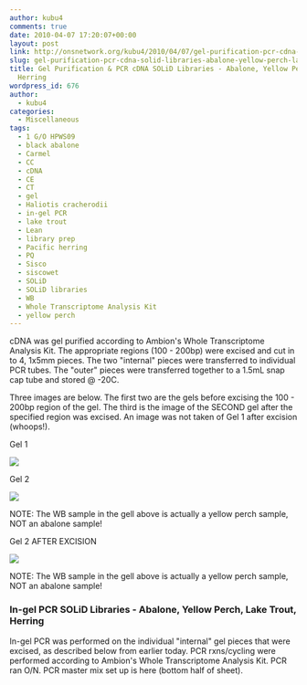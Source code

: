 ```yaml
---
author: kubu4
comments: true
date: 2010-04-07 17:20:07+00:00
layout: post
link: http://onsnetwork.org/kubu4/2010/04/07/gel-purification-pcr-cdna-solid-libraries-abalone-yellow-perch-lake-trout-herring/
slug: gel-purification-pcr-cdna-solid-libraries-abalone-yellow-perch-lake-trout-herring
title: Gel Purification & PCR cDNA SOLiD Libraries - Abalone, Yellow Perch, Lake Trout,
  Herring
wordpress_id: 676
author:
  - kubu4
categories:
  - Miscellaneous
tags:
  - 1 G/O HPWS09
  - black abalone
  - Carmel
  - CC
  - cDNA
  - CE
  - CT
  - gel
  - Haliotis cracherodii
  - in-gel PCR
  - lake trout
  - Lean
  - library prep
  - Pacific herring
  - PQ
  - Sisco
  - siscowet
  - SOLiD
  - SOLiD libraries
  - WB
  - Whole Transcriptome Analysis Kit
  - yellow perch
---
```


cDNA was gel purified according to Ambion's Whole Transcriptome Analysis Kit. The appropriate regions (100 - 200bp) were excised and cut in to 4, 1x5mm pieces. The two "internal" pieces were transferred to individual PCR tubes. The "outer" pieces were transferred together to a 1.5mL snap cap tube and stored @ -20C.

Three images are below. The first two are the gels before excising the 100 - 200bp region of the gel. The third is the image of the SECOND gel after the specified region was excised. An image was not taken of Gel 1 after excision (whoops!).

Gel 1

![](http://eagle.fish.washington.edu/Arabidopsis/20100407-01.jpg)



Gel 2

![](http://eagle.fish.washington.edu/Arabidopsis/20100407-02.jpg)

NOTE: The WB sample in the gell above is actually a yellow perch sample, NOT an abalone sample!



Gel 2 AFTER EXCISION

![](http://eagle.fish.washington.edu/Arabidopsis/20100407-03.jpg)

NOTE: The WB sample in the gell above is actually a yellow perch sample, NOT an abalone sample!





### In-gel PCR SOLiD Libraries - Abalone, Yellow Perch, Lake Trout, Herring



In-gel PCR was performed on the individual "internal" gel pieces that were excised, as described below from earlier today. PCR rxns/cycling were performed according to Ambion's Whole Transcriptome Analysis Kit. PCR ran O/N. PCR master mix set up is here (bottom half of sheet).
